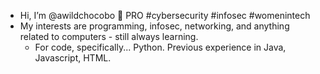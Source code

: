 - Hi, I’m @awildchocobo 👋 PRO #cybersecurity #infosec #womenintech
- My interests are programming, infosec, networking, and anything related to computers - still always learning.
  - For code, specifically... Python. Previous experience in Java, Javascript, HTML.

<!---
awildchocobo/awildchocobo is a ✨ special ✨ repository because its `README.md` (this file) appears on your GitHub profile.
You can click the Preview link to take a look at your changes.
--->
